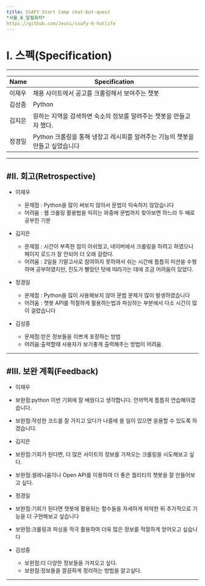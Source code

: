 ```yaml
---
title: SSAFY Start Camp chat-bot-quest
*서울_6_일필휘지*
https://github.com/Jeuni/ssafy-6-hotlife
---
```


# I. 스펙(Specification)
--------------------------

|Name|Specification|
|------|-----------|
|이재우|채용 사이트에서 공고를 크롤링해서 보여주는 챗봇 |
|김성중|Python|
|김지은|원하는 지역을 검색하면 숙소의 정보를 알려주는 챗봇을 만들고자 했다.|
|정경일|Python 크롤링을 통해 냉장고 레시피를 알려주는 기능의 챗봇을 만들고 싶었습니다|

--------------------------

#II. 회고(Retrospective)
--------------------------

+ 이재우
  + 문제점 : Python을 많이 써보지 않아서 문법이 익숙하지 않았습니다
  + 어려움 : 웹 크롤링 활용법을 익히는 와중에 문법까지 찾아보면 하느라 두 배로 공부한 기분

+ 김지은
  + 문제점 : 시간이 부족한 점이 아쉬웠고, 네이버에서 크롤링을 하려고 하였으나 페이지 로드가 잘 안되어 더 오래 걸렸다.
  + 어려움 : 2일을 기말고사로 참여하지 못하여서 쉬는 시간에 틈틈히 미션을 수행하며 공부하였지만, 진도가 빨랐던 탓에 따라가는 데에 조금 어려움이 있었다.

+ 정경일
  + 문제점 : Python을 많이 사용해보지 않아 문법 문제가 많이 발생하였습니다
  + 어려움 : 챗봇 API를 적절하게 활용하는법과 파싱하는 부분에서 다소 시간이 많이 걸렸습니다
 
+ 김성중
  + 문제점:얻은 정보들을 이쁘게 포장하는 방법
  + 어려움:출력할때 사용자가 보기좋게 출력해주는 방법이 어려움.

 
--------------------------

#III. 보완 계획(Feedback)
--------------------------

+ 이재우
 + 보완점:python 이번 기회에 잘 배웠다고 생각합니다. 안까먹게 틈틈히 연습해야겠습니다.
 + 보완점:작성한 코드를 잘 가지고 있다가 나중에 쓸 일이 있으면 응용할 수 있도록 하겠습니다.

+ 김지은
 + 보완점:기회가 된다면, 더 많은 사이트의 정보를 가져오는 크롤링을 시도해보고 싶다.
 + 보완점:셀레니움이나 Open API를 이용하여 더 좋은 퀄리티의 챗봇을 잘 만들어보고 싶다.

+ 정경일
 + 보완점:기회가 된다면 챗봇에 활용되는 함수들을 자세하게 파악한 뒤 추가적으로 기능을 더 구현해보고 싶습니다
 + 보완점:크롤링과 파싱을 적극 활용하여 더욱 많은 정보를 적절하게 얻어오고 싶습니다 
 
+ 김성중

  + 보완점:더 다양한 정보들을 가져오고 싶다.
  + 보완점:정보들을 깔끔하게 정리하는 방법을 알고싶다.

 
--------------------------

